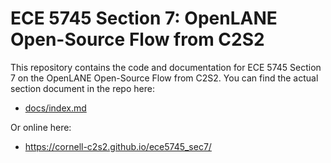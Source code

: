 ECE 5745 Section 7: OpenLANE Open-Source Flow from C2S2
==========================================================================

This repository contains the code and documentation for ECE 5745 Section
7 on the OpenLANE Open-Source Flow from C2S2. You can find the actual 
section document in the repo here:

 - [docs/index.md](docs/index.md)

Or online here:

 - https://cornell-c2s2.github.io/ece5745_sec7/
